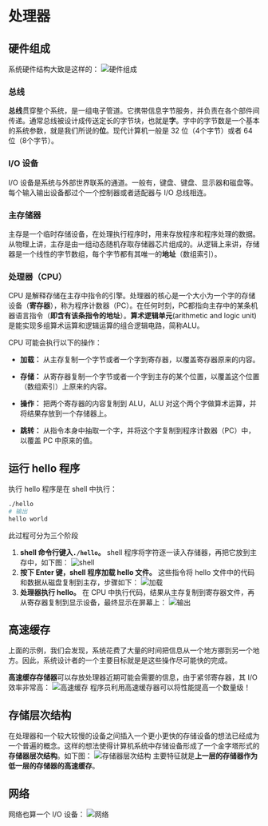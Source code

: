 # 处理器

## 硬件组成

系统硬件结构大致是这样的：
![硬件组成](https://suxue-1258707934.cos.ap-beijing.myqcloud.com/1556373854(1).png)

### 总线

**总线**贯穿整个系统，是一组电子管道。它携带信息字节服务，并负责在各个部件间传递。通常总线被设计成传送定长的字节块，也就是**字**。字中的字节数是一个基本的系统参数，就是我们所说的**位**。现代计算机一般是 32 位（4个字节）或者 64 位（8个字节）。

### I/O 设备

I/O 设备是系统与外部世界联系的通道。一般有，键盘、键盘、显示器和磁盘等。每个输入输出设备都过个一个控制器或者适配器与 I/O 总线相连。

### 主存储器

主存是一个临时存储设备，在处理执行程序时，用来存放程序和程序处理的数据。从物理上讲，主存是由一组动态随机存取存储器芯片组成的。从逻辑上来讲，存储器是一个线性的字节数组，每个字节都有其唯一的**地址**（数组索引）。

### 处理器（CPU）

CPU 是解释存储在主存中指令的引擎。处理器的核心是一个大小为一个字的存储设备（**寄存器**），称为程序计数器（PC）。在任何时刻，PC都指向主存中的某条机器语言指令（**即含有该条指令的地址**）。**算术逻辑单元**(arithmetic and logic unit) 是能实现多组算术运算和逻辑运算的组合逻辑电路，简称ALU。  

CPU 可能会执行以下的操作：

- **加载：** 从主存复制一个字节或者一个字到寄存器，以覆盖寄存器原来的内容。

- **存储：** 从寄存器复制一个字节或者一个字到主存的某个位置，以覆盖这个位置（数组索引）上原来的内容。

- **操作：** 把两个寄存器的内容复制到 ALU，ALU 对这个两个字做算术运算，并将结果存放到一个存储器上。

- **跳转：** 从指令本身中抽取一个字，并将这个字复制到程序计数器（PC）中，以覆盖 PC 中原来的值。

## 运行 hello 程序

执行 hello 程序是在 shell 中执行：

```sh
./hello
# 输出
hello world
```

此过程可分为三个阶段

1. **shell 命令行键入`./hello`。** shell 程序将字符逐一读入存储器，再把它放到主存中，如下图：
![shell](http://ww1.sinaimg.cn/large/e1b0b6d4ly1g2hjlhms50j20ns0gyn7p.jpg)
2. **按下 Enter 键，shell 程序加载 hello 文件。** 这些指令将 hello 文件中的代码和数据从磁盘复制到主存，步骤如下：
![加载](http://ww1.sinaimg.cn/large/e1b0b6d4ly1g2hju4l3f3j20lh0fu7gi.jpg)
3. **处理器执行 hello。** 在 CPU 中执行代码，结果从主存复制到寄存器文件，再从寄存器复制到显示设备，最终显示在屏幕上：
![输出](https://ws1.sinaimg.cn/large/e1b0b6d4ly1g2hk6cgio2j20oo0gcws4.jpg)

## 高速缓存

上面的示例，我们会发现，系统花费了大量的时间把信息从一个地方挪到另一个地方。因此，系统设计者的一个主要目标就是是这些操作尽可能快的完成。  

**高速缓存存储器**可以存放处理器近期可能会需要的信息，由于紧邻寄存器，其 I/O 效率非常高：
![高速缓存](https://ws1.sinaimg.cn/large/e1b0b6d4ly1g2i5ykmtxqj20md09vn46.jpg)
程序员利用高速缓存器可以将性能提高一个数量级！

## 存储层次结构

在处理器和一个较大较慢的设备之间插入一个更小更快的存储设备的想法已经成为一个普遍的概念。这样的想法使得计算机系统中存储设备形成了一个金字塔形式的**存储器层次结构**。如下图：
![存储器层次结构](https://ws1.sinaimg.cn/large/e1b0b6d4ly1g2i63ksjexj20re0gm16i.jpg)
主要特征就是**上一层的存储器作为低一层的存储器的高速缓存**。

## 网络

网络也算一个 I/O 设备：
![网络](https://ws1.sinaimg.cn/large/e1b0b6d4ly1g2lt2j4zlij20k10gg48n.jpg)